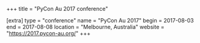 +++
title = "PyCon Au 2017 conference"

[extra]
type = "conference"
name = "PyCon Au 2017"
begin = 2017-08-03
end = 2017-08-08
location = "Melbourne, Australia"
website = "https://2017.pycon-au.org/"
+++
